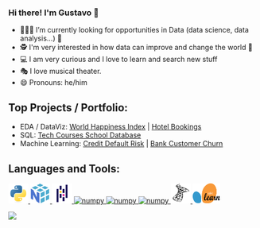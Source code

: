 ### Hi there! I'm Gustavo 👋

- 👨🏻‍💻 I’m currently looking for opportunities in Data (data science, data analysis...) 👾
- 🕵️ I'm very interested in how data can improve and change the world 🤔
- 💻 I am very curious and I love to learn and search new stuff
- 🎭 I love musical theater.
- 😄 Pronouns: he/him

## Top Projects / Portfolio:
* EDA / DataViz: [World Happiness Index](https://github.com/gperbone/topcoders-curso-python-dados/tree/main/0%20-%20Projetos/Projeto-3) | [Hotel Bookings](https://github.com/gperbone/topcoders-curso-python-dados/tree/main/0%20-%20Projetos/Projeto-4)
* SQL: [Tech Courses School Database](https://github.com/gperbone/topcoders-curso-python-dados/tree/main/0%20-%20Projetos/Projeto-5)
* Machine Learning: [Credit Default Risk](https://github.com/gperbone/topcoders-curso-python-dados/tree/main/0%20-%20Projetos/Projeto-7) | [Bank Customer Churn](https://github.com/gperbone/Bank_Customer_Churn)

<!---
<p align="center">
  <img width="460" height="300" src="https://github-readme-stats.vercel.app/api/top-langs/?username=gperbone&layout=compact">
</p>
-->

<h2 align="left">Languages and Tools:</h2>
<p align="left"> <a href="https://www.python.org/" target="_blank" rel="noreferrer"> <img src="https://raw.githubusercontent.com/devicons/devicon/master/icons/python/python-original.svg" alt="python" width="40" height="40"/> </a>
  <a href="https://numpy.org/" target="_blank" rel="noreferrer"> <img src="https://raw.githubusercontent.com/devicons/devicon/master/icons/numpy/numpy-original.svg" alt="numpy" width="40" height="40"/> </a>
  <a href="https://pandas.pydata.org/" target="_blank" rel="noreferrer"> <img src="https://raw.githubusercontent.com/devicons/devicon/master/icons/pandas/pandas-original.svg" alt="pandas" width="40" height="40"/> </a>
    <a href="https://matplotlib.org/stable/index.html" target="_blank" rel="noreferrer"> <img src="https://seeklogo.com/images/M/matplotlib-logo-7676870AC0-seeklogo.com.png" alt="numpy" width="40" height="40"/> </a>
  <a href="https://seaborn.pydata.org/" target="_blank" rel="noreferrer"> <img src="https://seaborn.pydata.org/_images/logo-mark-lightbg.svg" alt="numpy" width="40" height="40"/> </a>
  <a href="https://plotly.com/python/" target="_blank" rel="noreferrer"> <img src="https://images.plot.ly/logo/new-branding/plotly-logomark.png" alt="numpy" width="40" height="40"/> </a> 
  <a href="https://www.microsoft.com/en-us/sql-server/sql-server-downloads" target="_blank" rel="noreferrer"> <img src="https://raw.githubusercontent.com/devicons/devicon/master/icons/microsoftsqlserver/microsoftsqlserver-plain.svg" alt="numpy" width="40" height="40"/> </a>
   <a href="https://scikit-learn.org/stable/" target="_blank" rel="noreferrer"> <img src="https://github.com/scikit-learn/scikit-learn/blob/main/doc/logos/1280px-scikit-learn-logo.png?raw=true" alt="scikit-learn" width="55" height="40"/> </a>
</p>

![](https://hit.yhype.me/github/profile?user_id=91283147)
